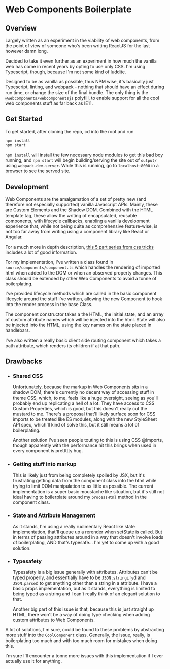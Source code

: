 # Web Components Boilerplate

## Overview

Largely written as an experiment in the viability of web components, from the point of view of someone who's been writing ReactJS for the last however damn long.

Decided to take it even further as an experiment in how much the vanilla web has come in recent years by opting to use only CSS. I'm using Typescript, though, because I'm not some kind of luddite.

Designed to be as vanilla as possible, thus NPM wise, it's basically just Typescript, linting, and webpack - nothing that should have an effect during run time, or change the size of the final bundle. The only thing is the `@webcomponents/webcomponentsjs` polyfill, to enable support for all the cool web components stuff as far back as IE11.

## Get Started

To get started, after cloning the repo, cd into the root and run

```
npm install
npm start
```

`npm install` will install the few necessary node modules to get this bad boy running, and `npm start` will begin building/serving the site out of `output/` using `webpack-dev-server`. While this is running, go to `localhost:8000` in a browser to see the served site.

## Development

Web Components are the amalgamation of a set of pretty new (and therefore not especially supported) vanilla Javascript APIs. Mainly, these are Custom Elements and the Shadow DOM. Combined with the HTML template tag, these allow the writing of encapsulated, reusable components, with lifecycle callbacks, enabling a vanilla development experience that, while not being quite as comprehensive feature-wise, is not too far away from writing using a component library like React or Angular.

For a much more in depth description, [this 5 part series from css tricks](https://css-tricks.com/an-introduction-to-web-components/) includes a lot of good information.

For my implementation, I've written a class found in `source/components/component.ts` which handles the rendering of imported html when added to the DOM or when an observed property changes. This class should be extended by other Web Components to avoid a tonne of boilerplating.

I've provided lifecycle methods which are called in the basic component lifecycle around the stuff I've written, allowing the new Component to hook into the render process in the base Class.

The component constructor takes a the HTML, the initial state, and an array of custom attribute names which will be injected into the html. State will also be injected into the HTML, using the key names on the state placed in handlebars.

I've also written a really basic client side routing component which takes a path attribute, which renders its children if at that path.

## Drawbacks

-   ### Shared CSS

    Unfortunately, because the markup in Web Components sits in a shadow DOM, there's currently no decent way of accessing stuff in theme CSS, which, to me, feels like a huge oversight, seeing as you'll probably end up replicating a hell of a lot. They have access to CSS Custom Properties, which is good, but this doesn't really cut the mustard to me. There's a proposal that'll likely surface soon for CSS imports to be treated like ES modules, along with the new StyleSheet API spec, which'll kind of solve this, but it still means a lot of boilerplating.

    Another solution I've seen people touting to this is using CSS @imports, though apparently with the performance hit this brings when used in every component is prettttty hug.

-   ### Getting stuff into markup

    This is likely just from being completely spoiled by JSX, but it's frustrating getting data from the component class into the html while trying to limit DOM manipulation to as little as possible. The current implementation is a super basic moustache like situation, but it's still not ideal having to boilerplate around my `processHtml` method in the component class.

-   ### State and Attribute Management

    As it stands, I'm using a really rudimentary React like state implementation, that'll queue up a rerender when setState is called. But in terms of passing attributes around in a way that doesn't involve loads of boilerplating, AND that's typesafe... I'm yet to come up with a good solution.

-   ### Typesafety

    Typesafety is a big issue generally with attributes. Attributes can't be typed properly, and essentially have to be `JSON.stringify`d and `JSON.parse`d to get anything other than a string in a attribute. I have a basic props implementation, but as it stands, everything is limited to being typed as a string and I can't really think of an elegant solution to that.

    Another big part of this issue is that, because this is just straight up HTML, there won't be a way of doing type checking when adding custom attributes to Web Components.

A lot of solutions, I'm sure, could be found to these problems by abstracting more stuff into the `CoolComponent` class. Generally, the issue, really, is boilerplating too much and with too much room for mistakes when doing this.

I'm sure I'll encounter a tonne more issues with this implementation if I ever actually use it for anything.
